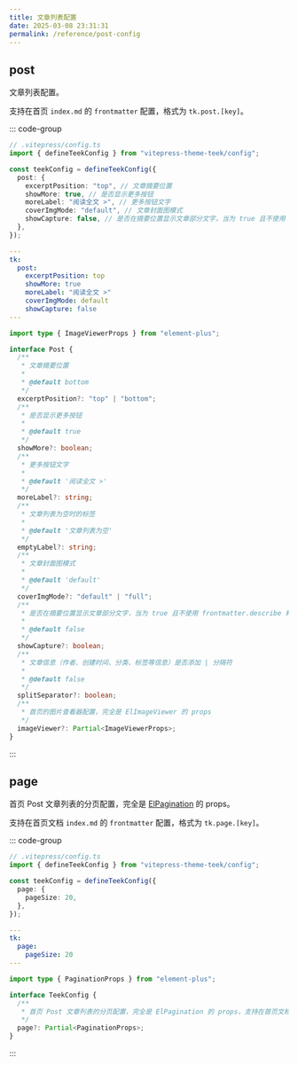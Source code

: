 ```yaml
---
title: 文章列表配置
date: 2025-03-08 23:31:31
permalink: /reference/post-config
---
```


## post

文章列表配置。

支持在首页 `index.md` 的 `frontmatter` 配置，格式为 `tk.post.[key]`。

::: code-group

```ts [config.ts]
// .vitepress/config.ts
import { defineTeekConfig } from "vitepress-theme-teek/config";

const teekConfig = defineTeekConfig({
  post: {
    excerptPosition: "top", // 文章摘要位置
    showMore: true, // 是否显示更多按钮
    moreLabel: "阅读全文 >", // 更多按钮文字
    coverImgMode: "default", // 文章封面图模式
    showCapture: false, // 是否在摘要位置显示文章部分文字，当为 true 且不使用 frontmatter.describe 和 <!-- more --> 时，会自动截取前 400 个字符作为摘要
  },
});
```

```yaml [index.md]
---
tk:
  post:
    excerptPosition: top
    showMore: true
    moreLabel: "阅读全文 >"
    coverImgMode: default
    showCapture: false
---
```

```ts [更多配置项]
import type { ImageViewerProps } from "element-plus";

interface Post {
  /**
   * 文章摘要位置
   *
   * @default bottom
   */
  excerptPosition?: "top" | "bottom";
  /**
   * 是否显示更多按钮
   *
   * @default true
   */
  showMore?: boolean;
  /**
   * 更多按钮文字
   *
   * @default '阅读全文 >'
   */
  moreLabel?: string;
  /**
   * 文章列表为空时的标签
   *
   * @default '文章列表为空'
   */
  emptyLabel?: string;
  /**
   * 文章封面图模式
   *
   * @default 'default'
   */
  coverImgMode?: "default" | "full";
  /**
   * 是否在摘要位置显示文章部分文字，当为 true 且不使用 frontmatter.describe 和 <!-- more --> 时，会自动截取前 400 个字符作为摘要
   *
   * @default false
   */
  showCapture?: boolean;
  /**
   * 文章信息（作者、创建时间、分类、标签等信息）是否添加 | 分隔符
   *
   * @default false
   */
  splitSeparator?: boolean;
  /**
   * 首页的图片查看器配置，完全是 ElImageViewer 的 props
   */
  imageViewer?: Partial<ImageViewerProps>;
}
```

:::

## page

首页 Post 文章列表的分页配置，完全是 [ElPagination](https://element-plus.org/zh-CN/component/pagination.html#api) 的 props。

支持在首页文档 `index.md` 的 `frontmatter` 配置，格式为 `tk.page.[key]`。

::: code-group

```ts [config.ts]
// .vitepress/config.ts
import { defineTeekConfig } from "vitepress-theme-teek/config";

const teekConfig = defineTeekConfig({
  page: {
    pageSize: 20,
  },
});
```

```yaml [index.md]
---
tk:
  page:
    pageSize: 20
---
```

```ts [更多配置项]
import type { PaginationProps } from "element-plus";

interface TeekConfig {
  /**
   * 首页 Post 文章列表的分页配置，完全是 ElPagination 的 props，支持在首页文档 index.md 的 frontmatter 配置，格式为 tk.page.[key]
   */
  page?: Partial<PaginationProps>;
}
```

:::
